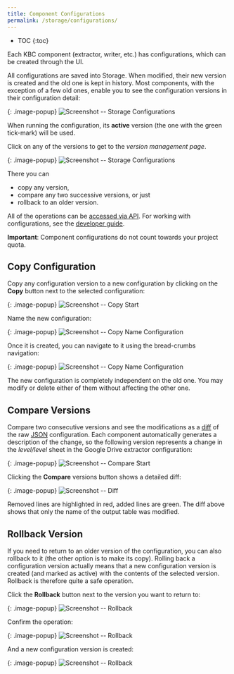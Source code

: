 ```yaml
---
title: Component Configurations
permalink: /storage/configurations/
---
```


* TOC
{:toc}

Each KBC component (extractor, writer, etc.) has configurations, which can be created through the UI.

All configurations are saved into Storage. When modified, their new version is created and the old one is kept in history.
Most components, with the exception of a few old ones, enable you to see the configuration versions 
in their configuration detail:

{: .image-popup}
![Screenshot -- Storage Configurations](/storage/configurations/configurations-intro.png)

When running the configuration, its **active** version (the one with the green tick-mark) will be used.

Click on any of the versions to get to the *version management page*.

{: .image-popup}
![Screenshot -- Storage Configurations](/storage/configurations/versions-intro.png)

There you can

- copy any version,
- compare any two successive versions, or just
- rollback to an older version.

All of the operations can be [accessed via API](http://docs.keboola.apiary.io/#reference/component-configurations/create-config).
For working with configurations, see the [developer guide](https://developers.keboola.com/integrate/storage/api/configurations/).

**Important**: Component configurations do not count towards your project quota.

## Copy Configuration
Copy any configuration version to a new configuration by clicking on the **Copy** button next to the selected configuration:

{: .image-popup}
![Screenshot -- Copy Start](/storage/configurations/copy-1.png)

Name the new configuration:

{: .image-popup}
![Screenshot -- Copy Name Configuration](/storage/configurations/copy-2.png)

Once it is created, you can navigate to it using the bread-crumbs navigation:

{: .image-popup}
![Screenshot -- Copy Name Configuration](/storage/configurations/copy-3.png)

The new configuration is completely independent on the old one. You may modify or delete either of them without affecting the other one.

## Compare Versions
Compare two consecutive versions and see the modifications as a [diff](https://en.wikipedia.org/wiki/Data_comparison) of
the raw [JSON](https://en.wikipedia.org/wiki/JSON) configuration. Each component automatically generates a description
of the change, so the following version represents a change in the *level/level* sheet in the Google Drive extractor configuration:

{: .image-popup}
![Screenshot -- Compare Start](/storage/configurations/compare-1.png)

Clicking the **Compare** versions button shows a detailed diff:

{: .image-popup}
![Screenshot -- Diff](/storage/configurations/compare-2.png)

Removed lines are highlighted in red, added lines are green. The diff above shows that only the name
of the output table was modified.

## Rollback Version
If you need to return to an older version of the configuration, you can also rollback to it (the other option is to
make its copy). Rolling back a configuration version actually means that a new configuration version is created
(and marked as active) with the contents of the selected version. Rollback is therefore quite a safe operation.

Click the **Rollback** button next to the version you want to return to:

{: .image-popup}
![Screenshot -- Rollback](/storage/configurations/rollback-1.png)

Confirm the operation:

{: .image-popup}
![Screenshot -- Rollback](/storage/configurations/rollback-2.png)

And a new configuration version is created:

{: .image-popup}
![Screenshot -- Rollback](/storage/configurations/rollback-3.png)

